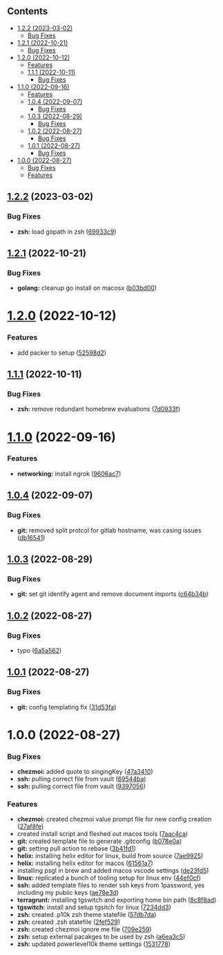 <!-- START doctoc generated TOC please keep comment here to allow auto update -->
<!-- DON'T EDIT THIS SECTION, INSTEAD RE-RUN doctoc TO UPDATE -->
## Contents

  - [1.2.2 (2023-03-02)](#122-2023-03-02)
    - [Bug Fixes](#bug-fixes)
  - [1.2.1 (2022-10-21)](#121-2022-10-21)
    - [Bug Fixes](#bug-fixes-1)
- [1.2.0 (2022-10-12)](#120-2022-10-12)
    - [Features](#features)
  - [1.1.1 (2022-10-11)](#111-2022-10-11)
    - [Bug Fixes](#bug-fixes-2)
- [1.1.0 (2022-09-16)](#110-2022-09-16)
    - [Features](#features-1)
  - [1.0.4 (2022-09-07)](#104-2022-09-07)
    - [Bug Fixes](#bug-fixes-3)
  - [1.0.3 (2022-08-29)](#103-2022-08-29)
    - [Bug Fixes](#bug-fixes-4)
  - [1.0.2 (2022-08-27)](#102-2022-08-27)
    - [Bug Fixes](#bug-fixes-5)
  - [1.0.1 (2022-08-27)](#101-2022-08-27)
    - [Bug Fixes](#bug-fixes-6)
- [1.0.0 (2022-08-27)](#100-2022-08-27)
    - [Bug Fixes](#bug-fixes-7)
    - [Features](#features-2)

<!-- END doctoc generated TOC please keep comment here to allow auto update -->

## [1.2.2](https://github.com/kolvin/dotfiles/compare/v1.2.1...v1.2.2) (2023-03-02)


### Bug Fixes

* **zsh:** load gopath in zsh ([69933c9](https://github.com/kolvin/dotfiles/commit/69933c955028e843fb6026742b2e7f03f7e66cfc))

## [1.2.1](https://github.com/kolvin/dotfiles/compare/v1.2.0...v1.2.1) (2022-10-21)


### Bug Fixes

* **golang:** cleanup go install on macosx ([b03bd00](https://github.com/kolvin/dotfiles/commit/b03bd006107f9fbcbfe82b3fc3443899c7805973))

# [1.2.0](https://github.com/kolvin/dotfiles/compare/v1.1.1...v1.2.0) (2022-10-12)


### Features

* add packer to setup ([52598d2](https://github.com/kolvin/dotfiles/commit/52598d25433a6d5a0f4355f520f8330da6df6399))

## [1.1.1](https://github.com/kolvin/dotfiles/compare/v1.1.0...v1.1.1) (2022-10-11)


### Bug Fixes

* **zsh:** remove redundant homebrew evaluations ([7d0933f](https://github.com/kolvin/dotfiles/commit/7d0933fdcb09371165d82b8236753796455df818))

# [1.1.0](https://github.com/kolvin/dotfiles/compare/v1.0.4...v1.1.0) (2022-09-16)


### Features

* **networking:** install ngrok ([9606ac7](https://github.com/kolvin/dotfiles/commit/9606ac7391c609a09d95e50dc0526c8d05ae84d0))

## [1.0.4](https://github.com/kolvin/dotfiles/compare/v1.0.3...v1.0.4) (2022-09-07)


### Bug Fixes

* **git:** removed split protcol for gitlab hostname, was casing issues ([db16541](https://github.com/kolvin/dotfiles/commit/db16541caa974a4493a38fe6d12043c72a8c2999))

## [1.0.3](https://github.com/kolvin/dotfiles/compare/v1.0.2...v1.0.3) (2022-08-29)


### Bug Fixes

* **git:** set git identify agent and remove document imports ([c64b34b](https://github.com/kolvin/dotfiles/commit/c64b34bd3f5788189d488cb12eebaf49f071f358))

## [1.0.2](https://github.com/kolvin/dotfiles/compare/v1.0.1...v1.0.2) (2022-08-27)


### Bug Fixes

* typo ([6a5a562](https://github.com/kolvin/dotfiles/commit/6a5a56237951d5e570ca77c46b33d6f072e28eab))

## [1.0.1](https://github.com/kolvin/dotfiles/compare/v1.0.0...v1.0.1) (2022-08-27)


### Bug Fixes

* **git:** config templating fix ([31d53fa](https://github.com/kolvin/dotfiles/commit/31d53faa34ff0293a78aeedb42730a8a1146295c))

# 1.0.0 (2022-08-27)


### Bug Fixes

* **chezmoi:** added quote to singingKey ([47a3410](https://github.com/kolvin/dotfiles/commit/47a34103a507bea8b54548c1882fe9d42f9ace90))
* **ssh:** pulling correct file from vault ([69544ba](https://github.com/kolvin/dotfiles/commit/69544ba17d9d666cc3d0f44aa19b0f8765ea08ff))
* **ssh:** pulling correct file from vault ([9397056](https://github.com/kolvin/dotfiles/commit/9397056ebacf7dbf8c96652c25234620f62de756))


### Features

* **chezmoi:** created chezmoi value prompt file for new config creation ([27af8fe](https://github.com/kolvin/dotfiles/commit/27af8fe1cb1445c1e51132ca6b75eb1adecade3d))
* created install script and fleshed out macos tools ([7aac4ca](https://github.com/kolvin/dotfiles/commit/7aac4ca2b54e4a6af95df8a544b1a68cb236f7da))
* **git:** created template file to generate .gitconfig ([b078e0a](https://github.com/kolvin/dotfiles/commit/b078e0a40497fdd3949557b73439e206f422b418))
* **git:** setting pull action to rebase ([3b41fd1](https://github.com/kolvin/dotfiles/commit/3b41fd10414cee5c5218c847327d8b8424f21914))
* **helix:** installing helix editor for linux, build from source ([7ae9925](https://github.com/kolvin/dotfiles/commit/7ae9925058aae9cfd14002773ac3d5f89ca2ad56))
* **helix:** installing helix editor for macos ([61561a7](https://github.com/kolvin/dotfiles/commit/61561a75b6776990a99dd1f59a30d4e919b44e30))
* installing psgl in brew and added macos vscode settings ([de23fd5](https://github.com/kolvin/dotfiles/commit/de23fd5212d794658565cd88fb83babb91f1e30c))
* **linux:** replicated a bunch of tooling setup for linux env ([44ef0cf](https://github.com/kolvin/dotfiles/commit/44ef0cf5a6e9f240898cdeae8828a2348f84216a))
* **ssh:** added template files to render ssh keys from 1password, yes including my public keys ([ae78e3d](https://github.com/kolvin/dotfiles/commit/ae78e3d91b88aa9092948d7e07230df777a57d94))
* **terragrunt:** installing tgswitch and exporting home bin path ([8c8f8ad](https://github.com/kolvin/dotfiles/commit/8c8f8ad3b03dd52aa4b72380a14428b28e6eed29))
* **tgswitch:** install and setup tgsitch for linux ([7234dd3](https://github.com/kolvin/dotfiles/commit/7234dd3ef57e28531787b8c4019d3f86bf5b8669))
* **zsh:** created .p10k zsh theme statefile ([57db7da](https://github.com/kolvin/dotfiles/commit/57db7dab4a8d32b7701f9184b38529eccc2624a5))
* **zsh:** created .zsh statefile ([2fef529](https://github.com/kolvin/dotfiles/commit/2fef529fd2b22315821bad2c6eeb1e45833c345c))
* **zsh:** created chezmoi ignore me file ([709e259](https://github.com/kolvin/dotfiles/commit/709e259244a0ce9bee98d67f217f09078d737dff))
* **zsh:** setup external pacakges to be used by zsh ([a6ea3c5](https://github.com/kolvin/dotfiles/commit/a6ea3c52208d6acb5ff43c04f921759312373f9b))
* **zsh:** updated powerlevel10k theme settings ([1531778](https://github.com/kolvin/dotfiles/commit/15317783da7a6c420f4dc2c2e8e464bb99a1901c))
